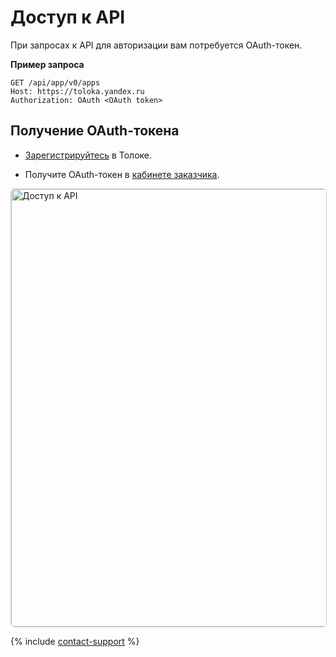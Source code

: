 # Доступ к API

При запросах к API для авторизации вам потребуется OAuth-токен.

**Пример запроса**

```http
GET /api/app/v0/apps
Host: https://toloka.yandex.ru
Authorization: OAuth <OAuth token>
```

## Получение OAuth-токена

- [Зарегистрируйтесь](https://toloka.ai/ru/docs/guide/concepts/access.html) в Толоке.

- Получите OAuth-токен в [кабинете заказчика](https://platform.toloka.ai/ru/requester/profile/integration).

<a target="_blank" href="https://yastatic.net/s3/doc-binary/src/support/toloka/ru/api/get-oauth-token.png"><img src="https://yastatic.net/s3/doc-binary/src/support/toloka/ru/api/get-oauth-token.png" alt="Доступ к API" style="border:1px solid #ccc;border-radius:6px;cursor:zoom-in;width:700px;" /></a>

{% include [contact-support](../../_includes/contact-support.md) %}